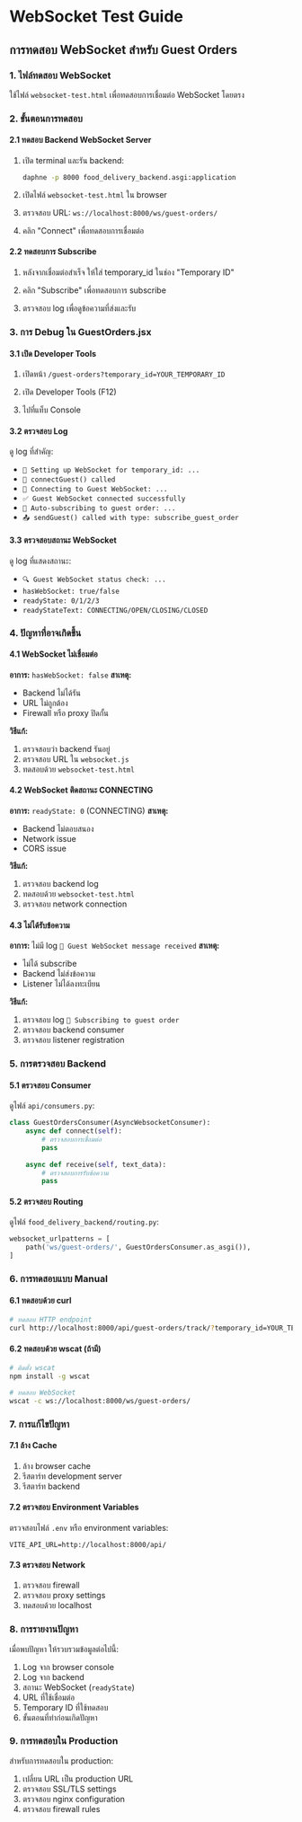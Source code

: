 # WebSocket Test Guide

## การทดสอบ WebSocket สำหรับ Guest Orders

### 1. ไฟล์ทดสอบ WebSocket
ใช้ไฟล์ `websocket-test.html` เพื่อทดสอบการเชื่อมต่อ WebSocket โดยตรง

### 2. ขั้นตอนการทดสอบ

#### 2.1 ทดสอบ Backend WebSocket Server
1. เปิด terminal และรัน backend:
   ```bash
   daphne -p 8000 food_delivery_backend.asgi:application
   ```

2. เปิดไฟล์ `websocket-test.html` ใน browser

3. ตรวจสอบ URL: `ws://localhost:8000/ws/guest-orders/`

4. คลิก "Connect" เพื่อทดสอบการเชื่อมต่อ

#### 2.2 ทดสอบการ Subscribe
1. หลังจากเชื่อมต่อสำเร็จ ให้ใส่ temporary_id ในช่อง "Temporary ID"

2. คลิก "Subscribe" เพื่อทดสอบการ subscribe

3. ตรวจสอบ log เพื่อดูข้อความที่ส่งและรับ

### 3. การ Debug ใน GuestOrders.jsx

#### 3.1 เปิด Developer Tools
1. เปิดหน้า `/guest-orders?temporary_id=YOUR_TEMPORARY_ID`

2. เปิด Developer Tools (F12)

3. ไปที่แท็บ Console

#### 3.2 ตรวจสอบ Log
ดู log ที่สำคัญ:
- `🔗 Setting up WebSocket for temporary_id: ...`
- `🔗 connectGuest() called`
- `🔗 Connecting to Guest WebSocket: ...`
- `✅ Guest WebSocket connected successfully`
- `📡 Auto-subscribing to guest order: ...`
- `📤 sendGuest() called with type: subscribe_guest_order`

#### 3.3 ตรวจสอบสถานะ WebSocket
ดู log ที่แสดงสถานะ:
- `🔍 Guest WebSocket status check: ...`
- `hasWebSocket: true/false`
- `readyState: 0/1/2/3`
- `readyStateText: CONNECTING/OPEN/CLOSING/CLOSED`

### 4. ปัญหาที่อาจเกิดขึ้น

#### 4.1 WebSocket ไม่เชื่อมต่อ
**อาการ:** `hasWebSocket: false`
**สาเหตุ:** 
- Backend ไม่ได้รัน
- URL ไม่ถูกต้อง
- Firewall หรือ proxy ปิดกั้น

**วิธีแก้:**
1. ตรวจสอบว่า backend รันอยู่
2. ตรวจสอบ URL ใน `websocket.js`
3. ทดสอบด้วย `websocket-test.html`

#### 4.2 WebSocket ติดสถานะ CONNECTING
**อาการ:** `readyState: 0` (CONNECTING)
**สาเหตุ:**
- Backend ไม่ตอบสนอง
- Network issue
- CORS issue

**วิธีแก้:**
1. ตรวจสอบ backend log
2. ทดสอบด้วย `websocket-test.html`
3. ตรวจสอบ network connection

#### 4.3 ไม่ได้รับข้อความ
**อาการ:** ไม่มี log `📨 Guest WebSocket message received`
**สาเหตุ:**
- ไม่ได้ subscribe
- Backend ไม่ส่งข้อความ
- Listener ไม่ได้ลงทะเบียน

**วิธีแก้:**
1. ตรวจสอบ log `📡 Subscribing to guest order`
2. ตรวจสอบ backend consumer
3. ตรวจสอบ listener registration

### 5. การตรวจสอบ Backend

#### 5.1 ตรวจสอบ Consumer
ดูไฟล์ `api/consumers.py`:
```python
class GuestOrdersConsumer(AsyncWebsocketConsumer):
    async def connect(self):
        # ตรวจสอบการเชื่อมต่อ
        pass
    
    async def receive(self, text_data):
        # ตรวจสอบการรับข้อความ
        pass
```

#### 5.2 ตรวจสอบ Routing
ดูไฟล์ `food_delivery_backend/routing.py`:
```python
websocket_urlpatterns = [
    path('ws/guest-orders/', GuestOrdersConsumer.as_asgi()),
]
```

### 6. การทดสอบแบบ Manual

#### 6.1 ทดสอบด้วย curl
```bash
# ทดสอบ HTTP endpoint
curl http://localhost:8000/api/guest-orders/track/?temporary_id=YOUR_TEMPORARY_ID
```

#### 6.2 ทดสอบด้วย wscat (ถ้ามี)
```bash
# ติดตั้ง wscat
npm install -g wscat

# ทดสอบ WebSocket
wscat -c ws://localhost:8000/ws/guest-orders/
```

### 7. การแก้ไขปัญหา

#### 7.1 ล้าง Cache
1. ล้าง browser cache
2. รีสตาร์ท development server
3. รีสตาร์ท backend

#### 7.2 ตรวจสอบ Environment Variables
ตรวจสอบไฟล์ `.env` หรือ environment variables:
```
VITE_API_URL=http://localhost:8000/api/
```

#### 7.3 ตรวจสอบ Network
1. ตรวจสอบ firewall
2. ตรวจสอบ proxy settings
3. ทดสอบด้วย localhost

### 8. การรายงานปัญหา

เมื่อพบปัญหา ให้รวบรวมข้อมูลต่อไปนี้:
1. Log จาก browser console
2. Log จาก backend
3. สถานะ WebSocket (`readyState`)
4. URL ที่ใช้เชื่อมต่อ
5. Temporary ID ที่ใช้ทดสอบ
6. ขั้นตอนที่ทำก่อนเกิดปัญหา

### 9. การทดสอบใน Production

สำหรับการทดสอบใน production:
1. เปลี่ยน URL เป็น production URL
2. ตรวจสอบ SSL/TLS settings
3. ตรวจสอบ nginx configuration
4. ตรวจสอบ firewall rules 